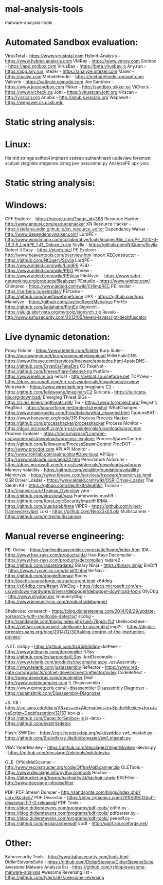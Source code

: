 # mal-analysis-tools
malware-analysis-tools

Automated Sandbox evaluation:
=============================
VirusTotal - https://www.virustotal.com
Hybrid-Analysis - https://www.hybrid-analysis.com
VMRay - https://www.vmray.com
Sndbox - https://app.sndbox.com
VirusBay - https://beta.virusbay.io
Any.run - https://app.any.run
Intezer - https://analyze.intezer.com
Malwr - https://malwr.com
Metadefender - https://metadefender.opswat.com
Valkyrie - https://valkyrie.comodo.com
Joe Sandbox - https://www.joesandbox.com
Pikker - http://sandbox.pikker.ee
ViCheck - https://www.vicheck.ca
Jotti - https://virusscan.jotti.org
Virscan - http://virscan.org
Anubis - http://anubis.iseclab.org
Wepawet - https://wepawet.cs.ucsb.edu


Static string analysis:
=======================
Linux:
======
file
trid
strings
exiftool
imphash
ssdeep
authentihash
uudeview
foremost
scalpel
steghide
stegsnow
zsteg
pev
pescanner.py
AnalyzePE
upx
yara

Static string analysis:
=======================
Windows:
========
CFF Explorer - https://ntcore.com/?page_id=388
Resource Hacker - http://www.angusj.com/resourcehacker
XN Resource Hacker - https://stefansundin.github.io/xn_resource_editor
Dependency Walker - http://www.dependencywalker.com/
LordPE - http://www.woodmann.com/collaborative/tools/images/Bin_LordPE_2010-6-29_3.9_LordPE_1.41_Deluxe_b.zip
Scylla - https://github.com/NtQuery/Scylla
Detect It Easy - https://ntinfo.biz/
PE Explorer - http://www.heaventools.com/overview.htm
Import REConstructor - https://github.com/NtQuery/Scylla
LordPE - https://www.aldeid.com/wiki/LordPE
PEiD - https://www.aldeid.com/wiki/PEiD
PEview - https://www.aldeid.com/wiki/PEView
FileAlyzer - https://www.safer-networking.org/products/filealyzer/
PEstudio - https://www.winitor.com/
Chimprec - https://www.aldeid.com/wiki/CHimpREC
PE Insider - https://cerbero.io/peinsider/
PEframe - https://github.com/guelfoweb/peframe
UPX - https://github.com/upx
Manalyze - https://github.com/JusticeRage/Manalyze
PortEx - https://github.com/katjahahn/PortEx
Signsrch - https://aluigi.altervista.org/mytoolz/signsrch.zip
Revelo - http://www.kahusecurity.com/2012/05/revelo-javascript-deobfuscator


Live dynamic detonation:
========================
Proxy
Fiddler - https://www.telerik.com/fiddler
Burp Suite - https://portswigger.net/burp/communitydownload
MitM
FakeDNS - https://www.fireeye.com/services/freeware/apatedns.html
ApateDNS - https://github.com/Crypt0s/FakeDns
C2
FakeNet - https://github.com/fireeye/flare-fakenet-ng
INetSim - https://www.inetsim.org
netcat - http://netcat.sourceforge.net
TCPView - https://docs.microsoft.com/en-us/sysinternals/downloads/tcpview
Wireshark - https://www.wireshark.org
Imaginary C2 - https://github.com/felixweyne/imaginaryC2
Suricata - https://suricata-ids.org/download/
Emerging Threat SIGs - https://rules.emergingthreats.net/
Tor - https://www.torproject.org/
Registry
RegShot - https://sourceforge.net/projects/regshot
WhatChanged - https://www.majorgeeks.com/files/details/what_changed.html
CaptureBAT - https://www.honeynet.org/node/315
Process
Process Hacker - https://github.com/processhacker/processhacker
Process Monitor - https://docs.microsoft.com/en-us/sysinternals/downloads/procmon
Process Explorer - https://docs.microsoft.com/en-us/sysinternals/downloads/process-explorer
ProcessSpawnControl - https://github.com/felixweyne/ProcessSpawnControl
ProcDOT - http://www.procdot.com
API
API Monitor - http://www.rohitab.com/apimonitor#Download
APISpy - http://www.matcode.com/apis32.htm
Persistance
Autoruns - https://docs.microsoft.com/en-us/sysinternals/downloads/autoruns
Memory
volatility - https://github.com/volatilityfoundation/volatility
Memoryze - https://www.fireeye.com/services/freeware/memoryze.html
OSR Driver Loader - https://www.aldeid.com/wiki/OSR-Driver-Loader
The Sleuth Kit - https://github.com/sleuthkit/sleuthkit
Truman - http://nsmwiki.org/Truman_Overview
yara - https://github.com/virustotal/yara
Frameworks
mastiff - https://github.com/KoreLogicSecurity/mastiff
IRMA - https://github.com/quarkslab/irma
VIPER - https://github.com/viper-framework/viper
Loki - https://github.com/Neo23x0/Loki
Multiscanner - https://github.com/mitre/multiscanner

Manual reverse engineering:
===========================
PE:
Online - https://onlinedisassembler.com/static/home/index.html
IDA - https://www.hex-rays.com/products/ida/
Hex-Rays Decompiler - https://www.hex-rays.com/products/decompiler/
radare2 - https://github.com/radare/radare2
Binary Ninja - https://binary.ninja/
BinDiff - https://www.zynamics.com/bindiff.html
BinNavi - https://github.com/google/binnavi
Bochs - http://bochs.sourceforge.net/getcurrent.html
x64dbg - https://x64dbg.com/#start
WinDbg - https://docs.microsoft.com/en-us/windows-hardware/drivers/debugger/debugger-download-tools
OllyDbg - http://www.ollydbg.de/
ImmunityDbg - https://www.immunityinc.com/products/debugger/

Shellcode:
xorsearch - https://blog.didierstevens.com/2014/09/29/update-xorsearch-with-shellcode-detector/
scdbg - http://sandsprite.com/blogs/index.php?uid=7&pid=152
shellcode2exe - https://zeltser.com/convert-shellcode-to-assembly/
jmp2it - https://digital-forensics.sans.org/blog/2014/12/30/taking-control-of-the-instruction-pointer/

.NET:
dnSpy - https://github.com/0xd4d/dnSpy
dotPeek - https://www.jetbrains.com/decompiler
ILSpy - https://github.com/icsharpcode/ILSpy
JustDecompile - https://www.telerik.com/products/decompiler.aspx
JustAssembly - https://www.telerik.com/justassembly
Reflector - https://www.red-gate.com/products/dotnet-development/reflector/index
CodeReflect - http://www.devextras.com/decompiler
Dis# - http://www.netdecompiler.com
IL Disassembler - https://www.dotnetperls.com/il-disassembler
Disassembly Diagnoser - https://adamsitnik.com/Disassembly-Diagnoser

JS:
V8 - https://isc.sans.edu/diary/V8+as+an+Alternative+to+SpiderMonkey+for+JavaScript+Deobfuscation/12157
box-js - https://github.com/CapacitorSet/box-js
js-detox - https://github.com/svent/jsdetox

Flash:
SWFDec - https://cgit.freedesktop.org/wiki/swfdec
swf_mastah.py - https://github.com/9b/pdfxray_lite/blob/master/swf_mastah.py

VBA:
ViperMonkey - https://github.com/decalage2/ViperMonkey
olevba.py - https://github.com/decalage2/oletools/wiki/olevba

OLE:
OfficeMalScanner - http://www.reconstructer.org/code/OfficeMalScanner.zip
OLETools - https://www.decalage.info/python/oletools
Hachoir - https://bitbucket.org/haypo/hachoir/wiki/hachoir-urwid
EXEFilter - http://www.decalage.info/exefilter

PDF:
PDF Stream Dumper - http://sandsprite.com/blogs/index.php?uid=7&pid=57
PDF Dissector - https://blog.zynamics.com/2010/09/03/pdf-dissector-1-7-0-released/
PDF Tools - https://blog.didierstevens.com/programs/pdf-tools/
pdfid.py - https://blog.didierstevens.com/programs/pdf-tools/
pdfparser.py - https://blog.didierstevens.com/programs/pdf-tools/
peepdf.py - https://github.com/jesparza/peepdf
qpdf - http://qpdf.sourceforge.net/


Other:
======
Kahusecurity Tools - http://www.kahusecurity.com/tools.html
DidierStevensSuite - https://github.com/DidierStevens/DidierStevensSuite
Awesome Malware Analysis list - https://github.com/rshipp/awesome-malware-analysis
Awesome Reversing list - https://github.com/tylerha97/awesome-reversing